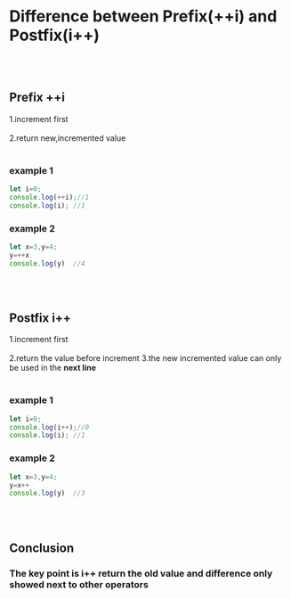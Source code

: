 # Difference between Prefix(++i) and Postfix(i++)
<br><br/>
## Prefix  ++i
1.increment first<br><br/>
2.return new,incremented value
<br><br/>
### example 1
```javascript
let i=0;
console.log(++i);//1
console.log(i); //1
```
### example 2
```javascript
let x=3,y=4;
y=++x
console.log(y)  //4
```
<br><br/>
## Postfix  i++
1.increment first<br><br/>
2.return the value before increment
3.the new incremented value can only be used in the **next line**
<br><br/>
### example 1
```javascript
let i=0;
console.log(i++);//0
console.log(i); //1
```
### example 2
```javascript
let x=3,y=4;
y=x++
console.log(y)  //3
```
<br><br/>
## Conclusion
### The key point is i++ return the old value and difference only showed next to other operators
